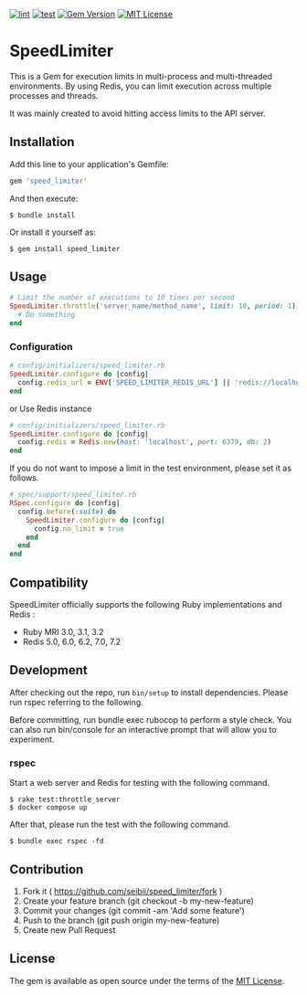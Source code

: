 [![lint](https://github.com/seibii/speed_limiter/actions/workflows/lint.yml/badge.svg?branch=main)](https://github.com/seibii/speed_limiter/actions/workflows/lint.yml) [![test](https://github.com/seibii/speed_limiter/actions/workflows/test.yml/badge.svg)](https://github.com/seibii/speed_limiter/actions/workflows/test.yml) [![Gem Version](https://badge.fury.io/rb/speed_limiter.svg)](https://badge.fury.io/rb/speed_limiter) [![MIT License](http://img.shields.io/badge/license-MIT-blue.svg?style=flat)](LICENSE)

# SpeedLimiter

This is a Gem for execution limits in multi-process and multi-threaded environments. By using Redis, you can limit execution across multiple processes and threads.

It was mainly created to avoid hitting access limits to the API server.

## Installation

Add this line to your application's Gemfile:

```ruby
gem 'speed_limiter'
```

And then execute:

    $ bundle install

Or install it yourself as:

    $ gem install speed_limiter

## Usage

```ruby
# Limit the number of executions to 10 times per second
SpeedLimiter.throttle('server_name/method_name', limit: 10, period: 1) do
  # Do something
end
```

### Configuration

```ruby
# config/initializers/speed_limiter.rb
SpeedLimiter.configure do |config|
  config.redis_url = ENV['SPEED_LIMITER_REDIS_URL'] || 'redis://localhost:6379/2'
end
```

or Use Redis instance

```ruby
# config/initializers/speed_limiter.rb
SpeedLimiter.configure do |config|
  config.redis = Redis.new(host: 'localhost', port: 6379, db: 2)
end
```

If you do not want to impose a limit in the test environment, please set it as follows.

```ruby
# spec/support/speed_limiter.rb
RSpec.configure do |config|
  config.before(:suite) do
    SpeedLimiter.configure do |config|
      config.no_limit = true
    end
  end
end
```

## Compatibility

SpeedLimiter officially supports the following Ruby implementations and Redis :

- Ruby MRI 3.0, 3.1, 3.2
- Redis 5.0, 6.0, 6.2, 7.0, 7.2


## Development

After checking out the repo, run `bin/setup` to install dependencies.
Please run rspec referring to the following.

Before committing, run bundle exec rubocop to perform a style check.
You can also run bin/console for an interactive prompt that will allow you to experiment.

### rspec

Start a web server and Redis for testing with the following command.

```
$ rake test:throttle_server
$ docker compose up
```

After that, please run the test with the following command.

```
$ bundle exec rspec -fd
```

## Contribution

1. Fork it ( https://github.com/seibii/speed_limiter/fork )
2. Create your feature branch (git checkout -b my-new-feature)
3. Commit your changes (git commit -am 'Add some feature')
4. Push to the branch (git push origin my-new-feature)
5. Create new Pull Request

## License

The gem is available as open source under the terms of the [MIT License](https://opensource.org/licenses/MIT).
